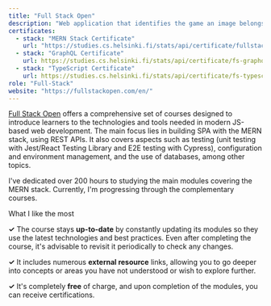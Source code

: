 ```yaml
---
title: "Full Stack Open"
description: "Web application that identifies the game an image belongs to using CNNs. Final Degree Project for the university"
certificates:
  - stack: "MERN Stack Certificate"
    url: "https://studies.cs.helsinki.fi/stats/api/certificate/fullstackopen/en/1ddcf1ff6577f319d788e1924d5d54bf"
  - stack: "GraphQL Certificate"
    url: https://studies.cs.helsinki.fi/stats/api/certificate/fs-graphql/en/a4e5298814053677468bc1e0f201bcfc
  - stack: "TypeScript Certificate"
    url: https://studies.cs.helsinki.fi/stats/api/certificate/fs-typescript/en/2660ed081698c898c2d65cff40b63918
role: "Full-Stack"
website: "https://fullstackopen.com/en/"
---
```


<a href="https://fullstackopen.com/en/" style="color: inherit" target="_blank">Full Stack Open</a> offers a comprehensive set of courses designed to introduce learners to the technologies and tools needed in modern JS-based web development. The main focus lies in building SPA with the MERN stack, using REST APIs. It also covers aspects such as testing (unit testing with Jest/React Testing Library and E2E testing with Cypress), configuration and environment management, and the use of databases, among other topics.

I've dedicated over 200 hours to studying the main modules covering the MERN stack. Currently, I'm progressing through the complementary courses.

What I like the most

<b>✓</b> The course stays <b>up-to-date</b> by constantly updating its modules so they use the latest technologies and best practices. Even after completing the course, it's advisable to revisit it periodically to check any changes.

<b>✓</b> It includes numerous <b>external resource</b> links, allowing you to go deeper into concepts or areas you have not understood or wish to explore further.

<b>✓</b> It's completely <b>free</b> of charge, and upon completion of the modules, you can receive certifications.
